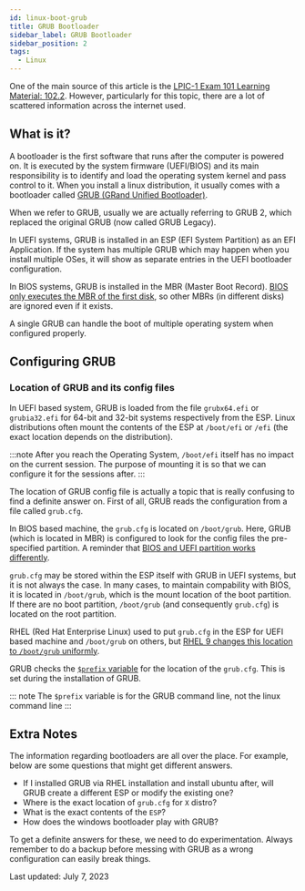 ```yaml
---
id: linux-boot-grub
title: GRUB Bootloader
sidebar_label: GRUB Bootloader
sidebar_position: 2
tags:
  - Linux
---
```


One of the main source of this article is the [LPIC-1 Exam 101 Learning Material: 102.2](https://learning.lpi.org/en/learning-materials/learning-materials/).
However, particularly for this topic, there are a lot of scattered information across the internet used.

## What is it?

A bootloader is the first software that runs after the computer is powered on. It is executed by the system firmware (UEFI/BIOS) and its main responsibility is to identify and load the operating system kernel and pass control to it. When you install a linux distribution, it usually comes with a bootloader called [GRUB (GRand Unified Bootloader)](https://www.gnu.org/software/grub/).

When we refer to GRUB, usually we are actually referring to GRUB 2, which replaced the original GRUB (now called GRUB Legacy).

In UEFI systems, GRUB is installed in an ESP (EFI System Partition) as an EFI Application. If the system has multiple GRUB which may happen when you install multiple OSes, it will show as separate entries in the UEFI bootloader configuration.

In BIOS systems, GRUB is installed in the MBR (Master Boot Record). [BIOS only executes the MBR of the first disk](./bios.md#bios-difference-to-uefi), so other MBRs (in different disks) are ignored even if it exists.

A single GRUB can handle the boot of multiple operating system when configured properly.

## Configuring GRUB

### Location of GRUB and its config files

In UEFI based system, GRUB is loaded from the file `grubx64.efi` or `grubia32.efi` for 64-bit and 32-bit systems respectively from the ESP. Linux distributions often mount the contents of the ESP at `/boot/efi` or `/efi` (the exact location depends on the distribution).

:::note
After you reach the Operating System, `/boot/efi` itself has no impact on the current session. The purpose of mounting it is so that we can configure it for the sessions after.
:::

The location of GRUB config file is actually a topic that is really confusing to find a definite answer on. First of all, GRUB reads the configuration from a file called `grub.cfg`.

<!-- However, the location of this `grub.cfg` is very flexible to the point that its hard to pinpoint.  -->

In BIOS based machine, the `grub.cfg` is located on `/boot/grub`. Here, GRUB (which is located in MBR) is configured to look for the config files the pre-specified partition. A reminder that [BIOS and UEFI partition works differently](https://superuser.com/questions/368173/what-is-the-maximum-number-of-partitions-that-can-be-made-on-a-hard-drive).

`grub.cfg` may be stored within the ESP itself with GRUB in UEFI systems, but it is not always the case. In many cases, to maintain compability with BIOS, it is located in `/boot/grub`, which is the mount location of the boot partition. If there are no boot partition, `/boot/grub` (and consequently `grub.cfg`) is located on the root partition.

RHEL (Red Hat Enterprise Linux) used to put `grub.cfg` in the ESP for UEFI based machine and `/boot/grub` on others, but [RHEL 9 changes this location to `/boot/grub` uniformly](https://access.redhat.com/documentation/en-us/red_hat_enterprise_linux/9/html-single/9.0_release_notes/index#enhancement_boot-loader).

GRUB checks the [`$prefix` variable](https://www.gnu.org/software/grub/manual/grub/html_node/prefix.html) for the location of the `grub.cfg`. This is set during the installation of GRUB.

::: note
The `$prefix` variable is for the GRUB command line, not the linux command line
:::

## Extra Notes

The information regarding bootloaders are all over the place. For example, below are some questions that might get different answers.

- If I installed GRUB via RHEL installation and install ubuntu after, will GRUB create a different ESP or modify the existing one?
- Where is the exact location of `grub.cfg` for `X` distro?
- What is the exact contents of the `ESP`?
- How does the windows bootloader play with GRUB?

To get a definite answers for these, we need to do experimentation. Always remember to do a backup before messing with GRUB as a wrong configuration can easily break things.

Last updated: July 7, 2023
